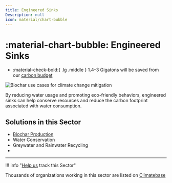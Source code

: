 ```yaml
---
title: Engineered Sinks
Description: null
icon: material/chart-bubble
---
```

# :material-chart-bubble: Engineered Sinks

<div class="grid cards" markdown>

* :material-check-bold:{ .lg .middle } 1.4–3 Gigatons will be saved from our [carbon budget](../glossary/#carbon-budget)

</div>

![Biochar use cases for climate change mitigation](/img/biochar-production.jpg)

By reducing water usage and promoting eco-friendly behaviors, engineered sinks can help conserve resources and reduce the carbon footprint associated with water consumption.

## Solutions in this Sector

* [Biochar Production](../solution-biochar-production)
* Water Conservation
* Greywater and Rainwater Recycling
*

- - -

!!! info "[Help us](../../contribute) track this Sector"

Thousands of organizations working in this sector are listed on [Climatebase](https://climatebase.org/organizations)